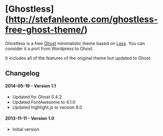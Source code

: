 # [Ghostless] (http://stefanleonte.com/ghostless-free-ghost-theme/)

Ghostless is a free [Ghost](http://ghost.org) minimalistic theme based on [Less](http://jarederickson.com/less-a-free-super-minimal-wordpress-theme/). You can consider it a port from Wordpress to Ghost.

It includes all of the features of the original theme but updated to Ghost.

## Changelog

#### 2014-05-19 - Version 1.1
- Updated for Ghost 0.4.2
- Updated FontAwesome to 4.1.0
- Updated highlight.js to version 8.0

#### 2013-11-11 - Version 1.0
- Initial version 